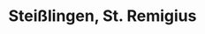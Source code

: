 ---
title: "Steißlingen, St. Remigius"
name: "St. Remigius"
ort: "Steißlingen"
nr : 8
page: true
---